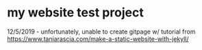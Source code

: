 # my website test project
12/5/2019 - unfortunately, unable to create gitpage w/ tutorial from https://www.taniarascia.com/make-a-static-website-with-jekyll/ 
